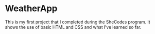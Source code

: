 # WeatherApp
This is my first project that I completed during the SheCodes program. It shows the use of basic HTML and CSS and what I've learned so far. 

